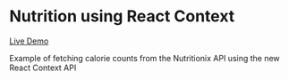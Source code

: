# Nutrition using React Context

[Live Demo](https://danhenderson.github.io/nutrition-react-16-context)

Example of fetching calorie counts from the Nutritionix API using the new React Context API

